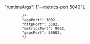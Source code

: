  "runtimeArgs": ["--metrics-port 5040"],


 			/*
			"appPort": 3002,
			"httpPort": 3502,
			"metricsPort": 9092,
			"grpcPort": 50002,
			*/